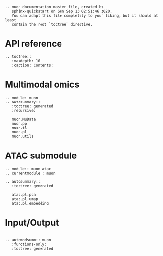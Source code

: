 ```eval_rst
.. muon documentation master file, created by
   sphinx-quickstart on Sun Sep 13 02:51:46 2020.
   You can adapt this file completely to your liking, but it should at least
   contain the root `toctree` directive.
```

API reference
================================

```eval_rst
.. toctree::
   :maxdepth: 10
   :caption: Contents:
```

Multimodal omics
================

```eval_rst
.. module: muon
.. autosummary::
   :toctree: generated
   :recursive:

   muon.MuData
   muon.pp
   muon.tl
   muon.pl
   muon.utils
```

ATAC submodule
==============

```eval_rst
.. module:: muon.atac
.. currentmodule:: muon

.. autosummary::
   :toctree: generated

   atac.pl.pca
   atac.pl.umap
   atac.pl.embedding
```

Input/Output
================

```eval_rst

.. automodsumm:: muon
   :functions-only:
   :toctree: generated
```

